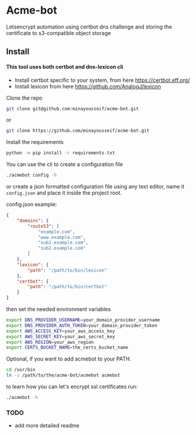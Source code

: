 # Acme-bot
Letsencrypt automation using certbot dns challenge and storing the certificate to s3-compatible object storage

## Install

#### This tool uses both certbot and dns-lexicon cli

- Install certbot specific to your system, from here https://certbot.eff.org/
- Install lexicon from here https://github.com/AnalogJ/lexicon

Clone the repo
```bash
git clone git@github.com:minayousseif/acme-bot.git
```

or 

```bash
git clone https://github.com/minayousseif/acme-bot.git
```

Install the requirements

```bash
python -m pip install -r requirements.txt
```

You can use the cli to create a configuration file

```bash
./acmebot config -h
```
or create a json formatted configuration file using any text editor, name it `config.json` and place it inside the project root.

config.json example:
```json
{
    "domains": {
        "route53": [
            "example.com", 
            "www.example.com", 
            "sub1.example.com",
            "sub2.example.com"
        ]
    }, 
    "lexicon": {
        "path": "/path/to/bin/lexicon"
    }, 
    "certbot": {
        "path": "/path/to/bin/certbot"
    }
}
```

then set the needed environment variables
```bash
export DNS_PROVIDER_USERNAME=your_domain_provider_username
export DNS_PROVIDER_AUTH_TOKEN=your_domain_provider_token
export AWS_ACCESS_KEY=your_aws_access_key
export AWS_SECRET_KEY=your_aws_secret_key
export AWS_REGION=your_aws_region
export CERTS_BUCKET_NAME=the_certs_bucket_name
```

Optional, if you want to add acmebot to your PATH.

```bash
cd /usr/bin
ln -s /path/to/the/acme-bot/acmebot acmebot
```

to learn how you can let's encrypt ssl certificates run:

```bash
./acmebot -h
```

### TODO
- add more detailed readme





